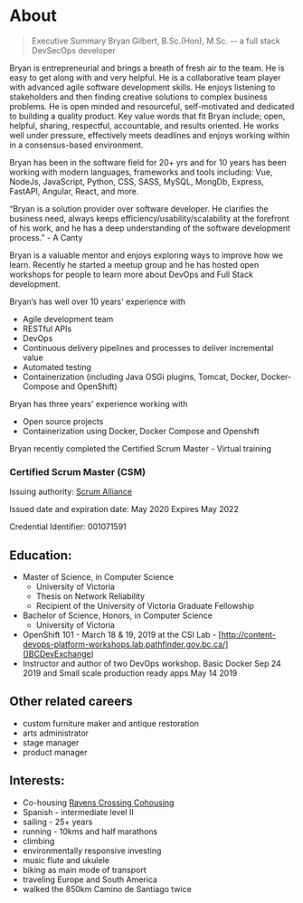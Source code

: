 # About

> Executive Summary
> Bryan Gilbert, B.Sc.(Hon), M.Sc. -- a full stack DevSecOps developer

Bryan is entrepreneurial and brings a breath of fresh air to the team. He is easy to get along with and very helpful. He is a collaborative team player with advanced agile software development skills.  He enjoys listening to stakeholders and then finding creative solutions to complex business problems. He is open minded and resourceful, self-motivated and dedicated to building a quality product.  Key value words that fit Bryan include; open, helpful, sharing, respectful, accountable, and results oriented. He works well under pressure, effectively meets deadlines and enjoys working within in a consensus-based environment. 

Bryan has been in the software field for 20+ yrs and for 10 years has been working with modern languages, frameworks and tools including: Vue, NodeJs, JavaScript, Python, CSS, SASS, MySQL, MongDb, Express, FastAPI, Angular, React, and more.

“Bryan is a solution provider over software developer. He clarifies the business need, always keeps efficiency/usability/scalability at the forefront of his work, and he has a deep understanding of the software development process.” - A Canty

Bryan is a valuable mentor and enjoys exploring ways to improve how we learn. Recently he started a meetup group and he has hosted open workshops for people to learn more about DevOps and Full Stack development.

Bryan’s has well over 10 years' experience with 
- Agile development team
- RESTful APIs
- DevOps
- Continuous delivery pipelines and processes to deliver incremental value
- Automated testing
- Containerization (including Java OSGi plugins, Tomcat, Docker, Docker-Compose and OpenShift)

Bryan has three years' experience working with
- Open source projects
- Containerization using Docker, Docker Compose and Openshift

Bryan recently completed the Certified Scrum Master - Virtual training 

### Certified Scrum Master (CSM)
Issuing authority: [Scrum Alliance](https://www.scrumalliance.org/)

Issued date and expiration date: May 2020 Expires May 2022

Credential Identifier: 001071591


## Education:

- Master of Science, in Computer Science
    - University of Victoria 
    - Thesis on Network Reliability
    - Recipient of the University of Victoria Graduate Fellowship
- Bachelor of Science, Honors, in Computer Science
    - University of Victoria 
- OpenShift 101 - March 18 & 19, 2019 at the CSI Lab - [http://content-devops-platform-workshops.lab.pathfinder.gov.bc.ca/]()BCDevExchange)
- Instructor and author of two DevOps workshop. Basic Docker Sep 24 2019 and Small scale production ready apps May 14 2019


## Other related careers
- custom furniture maker and antique restoration
- arts administrator
- stage manager
- product manager

## Interests:
- Co-housing [Ravens Crossing Cohousing](https://www.ravenscrossingcohousing.ca/)
- Spanish - intermediate level II
- sailing - 25+ years
- running - 10kms and half marathons
- climbing
- environmentally responsive investing
- music flute and ukulele
- biking as main mode of transport
- traveling Europe and South America
- walked the 850km Camino de Santiago twice
